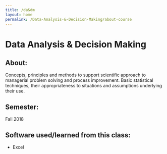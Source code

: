 ```yaml
---
title: /da&dm
layout: home
permalink: /Data-Analysis-&-Decision-Making/about-course
---
```


# Data Analysis & Decision Making

## About:
Concepts, principles and methods to support scientific approach to managerial problem solving and process improvement. Basic statistical techniques, their appropriateness to situations and assumptions underlying their use.

## Semester:
Fall 2018

## Software used/learned from this class:
- Excel
